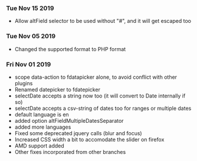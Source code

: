 ### Tue Nov 15 2019
- Allow altField selector to be used without "#", and it will get escaped too

### Tue Nov 05 2019
- Changed the supported format to PHP format

### Fri Nov 01 2019 
- scope data-action to fdatapicker alone, to avoid conflict with other plugins
- Renamed datepicker to fdatepicker
- selectDate accepts a string now too (it will convert to Date internally if so)
- selectDate accepts a csv-string of dates too for ranges or multiple dates
- default language is en
- added option altFieldMultipleDatesSeparator
- added more languages
- Fixed some deprecated jquery calls (blur and focus)
- Increased CSS width a bit to accomodate the slider on firefox
- AMD support added
- Other fixes incorporated from other branches
